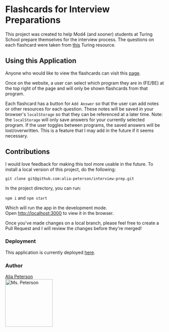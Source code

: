 # Flashcards for Interview Preparations

This project was created to help Mod4 (and sooner) students at Turing School prepare themselves for the interview process. The questions on each flashcard were taken from [this](https://mod4.turing.io/lessons/technical-interview-questions.html) Turing resource. 

## Using this Application

Anyone who would like to view the flashcards can visit this [page](https://interview-prep-turing.vercel.app/).  

Once on the website, a user can select which program they are in (FE/BE) at the top right of the page and will only be shown flashcards from that program. 

Each flashcard has a button for `Add Answer` so that the user can add notes or other resources for each question. These notes will be saved in your browser's `localStorage` so that they can be referenced at a later time. Note: the `localStorage` will only save answers for your currently selected program. If the user toggles between programs, the saved answers will be lost/overwritten. This is a feature that I may add in the future if it seems necessary. 

## Contributions

I would love feedback for making this tool more usable in the future. To install a local version of this project, do the following: 

`git clone git@github.com:alia-peterson/interview-prep.git` 

In the project directory, you can run:

`npm i` and `npm start`

Which will run the app in the development mode.\
Open [http://localhost:3000](http://localhost:3000) to view it in the browser.

Once you've made changes on a local branch, please feel free to create a Pull Request and I will review the changes before they're merged! 

### Deployment

This application is currently deployed [here](https://interview-prep-turing.vercel.app/).

### Author

[Alia Peterson](https://github.com/alia-peterson)  
<img src="https://avatars3.githubusercontent.com/u/70297733?s=400&u=f7e7c3682b498a90f005565b56b38a8ac985b053&v=4" alt="Ms. Peterson"
width="150" height="auto"/>

